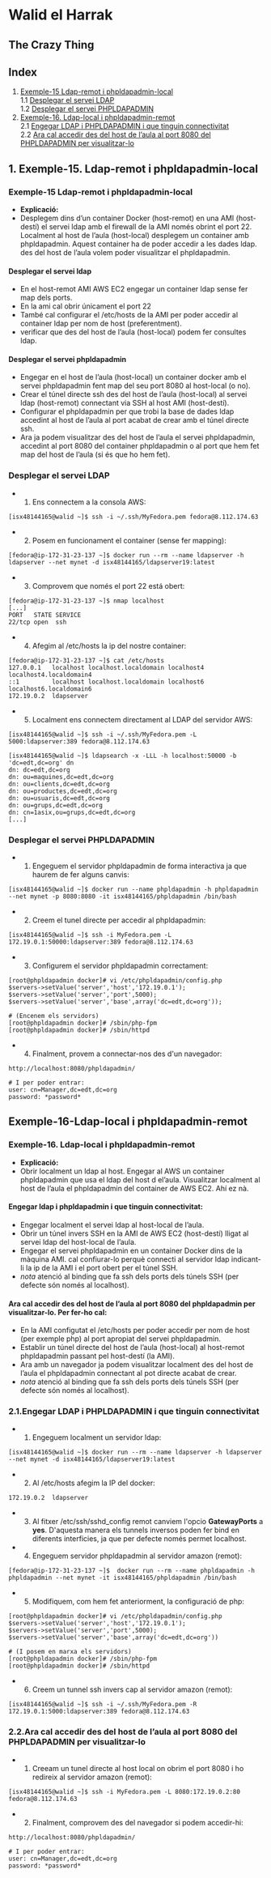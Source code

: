 # Walid el Harrak
## The Crazy Thing
## Index
1. [Exemple-15 Ldap-remot i phpldapadmin-local](#E15)  
  1.1 [Desplegar el servei LDAP](#E15-1)  
  1.2 [Desplegar el servei PHPLDAPADMIN](#E15-2)  
2. [Exemple-16. Ldap-local i phpldapadmin-remot](#E16)  
  2.1 [Engegar LDAP i PHPLDAPADMIN i que tinguin connectivitat](#E16-1)    
  2.2 [Ara cal accedir des del host de l’aula al port 8080 del PHPLDAPADMIN per visualitzar-lo](#E16-2)

<a name="E15"></a>
## 1. Exemple-15. Ldap-remot i phpldapadmin-local
### Exemple-15 Ldap-remot i phpldapadmin-local
- **Explicació:**
- Desplegem dins d’un container Docker (host-remot) en una AMI (host-destí) el servei ldap amb el firewall de la AMI només obrint el port 22. Localment al host de
l’aula (host-local) desplegem un container amb phpldapadmin. Aquest container ha de poder accedir a les dades ldap. des del host de l’aula volem poder visualitzar el phpldapadmin.

#### Desplegar el servei ldap
- En el host-remot AMI AWS EC2 engegar un container ldap sense fer map dels ports.
- En la ami cal obrir únicament el port 22
- També cal configurar el /etc/hosts de la AMI per poder accedir al container ldap per nom de host (preferentment).
- verificar que des del host de l’aula (host-local) podem fer consultes ldap.

#### Desplegar el servei phpldapadmin
- Engegar en el host de l’aula (host-local) un container docker amb el servei phpldapadmin fent map del seu port 8080 al host-local (o no).
- Crear el túnel directe ssh des del host de l’aula (host-local) al servei ldap (host-remot) connectant via SSH al host AMI (host-destí).
- Configurar el phpldapadmin per que trobi la base de dades ldap accedint al host de l’aula al port acabat de crear amb el túnel directe ssh.
- Ara ja podem visualitzar des del host de l’aula el servei phpldapadmin, accedint al port 8080 del container phpldapadmin o al port que hem fet map del host de l’aula (si és que ho hem fet).

<a name="E15-1"></a>
### Desplegar el servei LDAP
- 1. Ens connectem a la consola AWS:

```
[isx48144165@walid ~]$ ssh -i ~/.ssh/MyFedora.pem fedora@8.112.174.63
```

- 2. Posem en funcionament el container (sense fer mapping):

```
[fedora@ip-172-31-23-137 ~]$ docker run --rm --name ldapserver -h ldapserver --net mynet -d isx48144165/ldapserver19:latest
```

- 3. Comprovem que només el port 22 está obert:

```
[fedora@ip-172-31-23-137 ~]$ nmap localhost
[...]
PORT   STATE SERVICE
22/tcp open  ssh
```

- 4. Afegim al /etc/hosts la ip del nostre container:

```
[fedora@ip-172-31-23-137 ~]$ cat /etc/hosts
127.0.0.1   localhost localhost.localdomain localhost4 localhost4.localdomain4
::1         localhost localhost.localdomain localhost6 localhost6.localdomain6
172.19.0.2	ldapserver
```

- 5. Localment ens connectem directament al LDAP del servidor AWS:

```
[isx48144165@walid ~]$ ssh -i ~/.ssh/MyFedora.pem -L 5000:ldapserver:389 fedora@8.112.174.63

[isx48144165@walid ~]$ ldapsearch -x -LLL -h localhost:50000 -b 'dc=edt,dc=org' dn
dn: dc=edt,dc=org
dn: ou=maquines,dc=edt,dc=org
dn: ou=clients,dc=edt,dc=org
dn: ou=productes,dc=edt,dc=org
dn: ou=usuaris,dc=edt,dc=org
dn: ou=grups,dc=edt,dc=org
dn: cn=1asix,ou=grups,dc=edt,dc=org
[...]
```

<a name="E15-2"></a>
### Desplegar el servei PHPLDAPADMIN
- 1. Engeguem el servidor phpldapadmin de forma interactiva ja que haurem de fer alguns canvis:

```
[isx48144165@walid ~]$ docker run --name phpldapadmin -h phpldapadmin --net mynet -p 8080:8080 -it isx48144165/phpldapadmin /bin/bash
```

- 2. Creem el tunel directe per accedir al phpldapadmin:

```
[isx48144165@walid ~]$ ssh -i MyFedora.pem -L 172.19.0.1:50000:ldapserver:389 fedora@8.112.174.63
```

- 3. Configurem el servidor phpldapadmin correctament:

```
[root@phpldapadmin docker]# vi /etc/phpldapadmin/config.php
$servers->setValue('server','host','172.19.0.1');
$servers->setValue('server','port',5000);
$servers->setValue('server','base',array('dc=edt,dc=org'));

# (Encenem els servidors)
[root@phpldapadmin docker]# /sbin/php-fpm
[root@phpldapadmin docker]# /sbin/httpd
```

- 4. Finalment, provem a connectar-nos des d'un navegador:

```
http://localhost:8080/phpldapadmin/

# I per poder entrar:
user: cn=Manager,dc=edt,dc=org
password: *password*
```

<a name="E16"></a>
## Exemple-16-Ldap-local i phpldapadmin-remot
### Exemple-16. Ldap-local i phpldapadmin-remot
- **Explicació:**
- Obrir localment un ldap al host. Engegar al AWS un container phpldapadmin que usa el ldap del host d el’aula. Visualitzar localment al host de l’aula el phpldapadmin del container de AWS EC2. Ahí ez nà.

#### Engegar ldap i phpldapadmin i que tinguin connectivitat:
- Engegar localment el servei ldap al host-local de l’aula.
- Obrir un túnel invers SSH en la AMI de AWS EC2 (host-destí) lligat al servei ldap del host-local de l’aula.
- Engegar el servei phpldapadmin en un container Docker dins de la màquina AMI. cal confiurar-lo perquè connecti al servidor ldap indicant-li la ip de la AMI i el port obert per el túnel SSH.
- *nota* atenció al binding que fa ssh dels ports dels túnels SSH (per defecte són només al localhost).

#### Ara cal accedir des del host de l’aula al port 8080 del phpldapadmin per visualitzar-lo. Per fer-ho cal:
- En la AMI configutat el /etc/hosts per poder accedir per nom de host (per exemple php) al port apropiat del servei phpldapadmin.
- Establir un túnel directe del host de l’aula (host-local) al host-remot phpldapadmin passant pel host-destí (la AMI).
- Ara amb un navegador ja podem visualitzar localment des del host de l’aula el phpldapadmin connectant al pot directe acabat de crear.
- *nota* atenció al binding que fa ssh dels ports dels túnels SSH (per defecte són només al localhost).

<a name="E16-1"></a>
### 2.1.Engegar LDAP i PHPLDAPADMIN i que tinguin connectivitat
- 1. Engeguem localment un servidor ldap:

```
[isx48144165@walid ~]$ docker run --rm --name ldapserver -h ldapserver --net mynet -d isx48144165/ldapserver19:latest
```

- 2. Al /etc/hosts afegim la IP del docker:

```
172.19.0.2	ldapserver
```

- 3. Al fitxer /etc/ssh/sshd_config remot canviem l'opcio **GatewayPorts** a **yes**. D'aquesta manera els tunnels inversos poden fer bind en diferents interficies, ja que per defecte només permet localhost.

- 4. Engeguem servidor phpldapadmin al servidor amazon (remot):

```
[fedora@ip-172-31-23-137 ~]$  docker run --rm --name phpldapadmin -h phpldapadmin --net mynet -it isx48144165/phpldapadmin /bin/bash
```

- 5. Modifiquem, com hem fet anteriorment, la configuració de php:

```
[root@phpldapadmin docker]# vi /etc/phpldapadmin/config.php
$servers->setValue('server','host','172.19.0.1');
$servers->setValue('server','port',5000);
$servers->setValue('server','base',array('dc=edt,dc=org'))

# (I posem en marxa els servidors)
[root@phpldapadmin docker]# /sbin/php-fpm
[root@phpldapadmin docker]# /sbin/httpd
```

- 6. Creem un tunnel ssh invers cap al servidor amazon (remot):

```
[isx48144165@walid ~]$ ssh -i ~/.ssh/MyFedora.pem -R 172.19.0.1:5000:ldapserver:389 fedora@8.112.174.63
```

<a name="E16-2"></a>
### 2.2.Ara cal accedir des del host de l’aula al port 8080 del PHPLDAPADMIN per visualitzar-lo

- 1. Creeam un tunel directe al host local on obrim el port 8080 i ho redireix al servidor amazon (remot):
```
[isx48144165@walid ~]$ ssh -i MyFedora.pem -L 8080:172.19.0.2:80 fedora@8.112.174.63
```

- 2. Finalment, comprovem des del navegador si podem accedir-hi:

```
http://localhost:8080/phpldapadmin/

# I per poder entrar:
user: cn=Manager,dc=edt,dc=org
password: *password*
```
